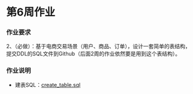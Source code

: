 # 第6周作业


### 作业要求
2、（必做）：基于电商交易场景（用户、商品、订单），设计一套简单的表结构，提交DDL的SQL文件到Github（后面2周的作业依然要是用到这个表结构）。
### 作业说明
- 建表SQL：[create_table.sql](./create_table.sql)
